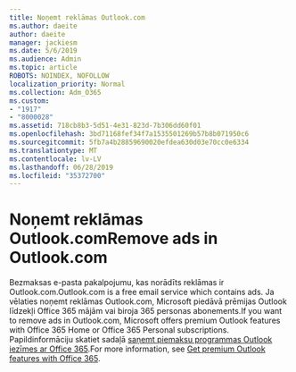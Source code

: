 ```yaml
---
title: Noņemt reklāmas Outlook.com
ms.author: daeite
author: daeite
manager: jackiesm
ms.date: 5/6/2019
ms.audience: Admin
ms.topic: article
ROBOTS: NOINDEX, NOFOLLOW
localization_priority: Normal
ms.collection: Adm_O365
ms.custom:
- "1917"
- "8000028"
ms.assetid: 718cb8b3-5d51-4e31-823d-7b306dd60f01
ms.openlocfilehash: 3bd71168fef34f7a1535501269b57b8b071950c6
ms.sourcegitcommit: 5fb7a4b28859690020efdea630d03e70cc0e6334
ms.translationtype: MT
ms.contentlocale: lv-LV
ms.lasthandoff: 06/28/2019
ms.locfileid: "35372700"
---
```

# <a name="remove-ads-in-outlookcom"></a><span data-ttu-id="e71c9-102">Noņemt reklāmas Outlook.com</span><span class="sxs-lookup"><span data-stu-id="e71c9-102">Remove ads in Outlook.com</span></span>

<span data-ttu-id="e71c9-103">Bezmaksas e-pasta pakalpojumu, kas norādīts reklāmas ir Outlook.com.</span><span class="sxs-lookup"><span data-stu-id="e71c9-103">Outlook.com is a free email service which contains ads.</span></span> <span data-ttu-id="e71c9-104">Ja vēlaties noņemt reklāmas Outlook.com, Microsoft piedāvā prēmijas Outlook līdzekļi Office 365 mājām vai biroja 365 personas abonements.</span><span class="sxs-lookup"><span data-stu-id="e71c9-104">If you want to remove ads in Outlook.com, Microsoft offers premium Outlook features with Office 365 Home or Office 365 Personal subscriptions.</span></span> <span data-ttu-id="e71c9-105">Papildinformāciju skatiet sadaļā [saņemt piemaksu programmas Outlook iezīmes ar Office 365](https://go.microsoft.com/fwlink/?linkid=872181).</span><span class="sxs-lookup"><span data-stu-id="e71c9-105">For more information, see [Get premium Outlook features with Office 365](https://go.microsoft.com/fwlink/?linkid=872181).</span></span>